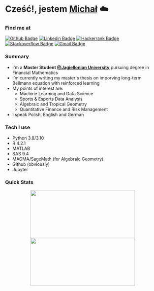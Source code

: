 <h1> Cześć!, jestem <a href="https://github.com/chmuradin">Michał</a> ☁️</h1>
</h1>

### Find me at
[![Github Badge](http://img.shields.io/badge/-Github-black?style=flat-square&logo=github&link=https://github.com/chmuradin/)](https://github.com/chmuradin/) 
[![Linkedin Badge](https://img.shields.io/badge/-LinkedIn-blue?style=flat-square&logo=Linkedin&logoColor=white&link=https://www.linkedin.com/in/michal-chmuradin-chmura/)](https://www.linkedin.com/in/michal-chmuradin-chmura)
[![Hackerrank Badge](https://img.shields.io/badge/-Hackerrank-2EC866?style=flat-square&logo=HackerRank&logoColor=white&link=https://www.hackerrank.com/michal_chmuradin)](https://www.hackerrank.com/michal_chmuradin)
[![Stackoverflow Badge](https://img.shields.io/badge/-Stack%20overflow-FE7A16?style=flat-square&logo=stack-overflow&logoColor=white&link=https://stackoverflow.com/users/18663783/chmuradin)](https://stackoverflow.com/users/18663783/chmuradin)
[![Gmail Badge](https://img.shields.io/badge/-Gmail-d14836?style=flat-square&logo=Gmail&logoColor=white&link=mailto:defcon.sentinal95@gmail.com)](mailto:michal.chmuradin@gmail.com)



###  Summary
- I'm a **Master Student [@Jagiellonian University](https://www.uj.edu.pl/)** pursuing degree in Financial Mathematics
-  I’m currently writing my master's thesis on imporving long-term Bellmann equation with reinforced learning 
- My points of interest are: 
  - Machine Learning and Data Science
  - Sports & Esports Data Analysis
  - Algebraic and Tropical Geometry
  - Quantitative Finance and Risk Management
- I speak Polish, English and German


### Tech I use
- Python 3.8/3.10
- R 4.2.1
- MATLAB
- SAS 9.4
- MAGMA/SageMath (for Algebraic Geometry)
- Github (obviously)
- Jupyter


### Quick Stats
<p align="center">
<img width="340" height="155" align="center" 
      src=https://github-readme-stats.vercel.app/api?username=chmuradin&show_icons=true&theme=cobalt&layout=compact)/>
<img width="340" height="155" align="center" 
      src="https://github-readme-stats.vercel.app/api/top-langs/?username=chmuradin&langs_count=6&theme=cobalt&hide=handlebars,jupyter notebook,cssline_height=27&layout=compact" />
</p>



